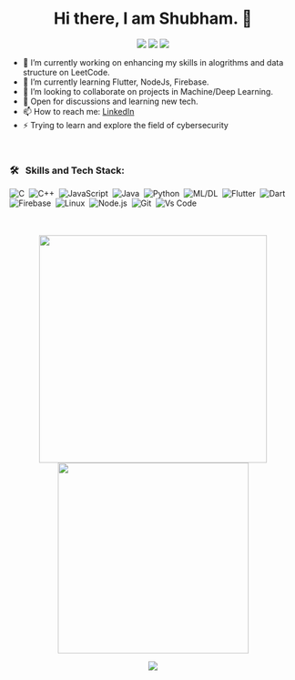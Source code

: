 <p> 
  <h1 align="center">Hi there, I am Shubham. 👋</h1> 
  <p align="center">
    <img src="https://badges.pufler.dev/visits/Shubh0O00/Shubh0O00"/>
    <img src="https://badges.pufler.dev/repos/Shubh0O00"/>
    <img src="https://badges.pufler.dev/commits/monthly/Shubh0O00" />
  </p> 
</p>

- 🔭 I’m currently working on enhancing my skills in alogrithms and data structure on LeetCode.
- 🌱 I’m currently learning Flutter, NodeJs, Firebase.
- 👯 I’m looking to collaborate on projects in Machine/Deep Learning.
- 💬 Open for discussions and learning new tech.
- 📫 How to reach me: [LinkedIn](https://www.linkedin.com/in/shubhampandit00/)
- ⚡ Trying to learn and explore the field of cybersecurity

</br>

### 🛠 &nbsp; Skills and Tech Stack:
![C](https://img.shields.io/badge/-C-05122A?style=flat&logo=C&logoColor=A8B9CC)&nbsp;
![C++](https://img.shields.io/badge/-C++-05122A?style=flat&logo=C%2B%2B&logoColor=00599C)&nbsp;
![JavaScript](https://img.shields.io/badge/-JavaScript-05122A?style=flat&logo=javascript)&nbsp;
![Java](https://img.shields.io/badge/-Java-05122A?style=flat&logo=java)&nbsp;
![Python](https://img.shields.io/badge/-Python-05122A?style=flat&logo=python)&nbsp;
![ML/DL](https://img.shields.io/badge/ML/DL-black?style=flat&logo=tensorflow)&nbsp;
![Flutter](https://img.shields.io/badge/Flutter-02569B?style=flat&logo=flutter&logoColor=white)&nbsp;
![Dart](https://img.shields.io/badge/Dart-0175C2?style=flat&logo=dart&logoColor=white)&nbsp;
![Firebase](https://img.shields.io/badge/firebase-ffca28?style=flat&logo=firebase&logoColor=black)&nbsp;
![Linux](https://img.shields.io/badge/-Linux-05122A?style=flat&logo=linux)&nbsp;
![Node.js](https://img.shields.io/badge/-Node.js-05122A?style=flat&logo=node.js)&nbsp;
![Git](https://img.shields.io/badge/-Git-05122A?style=flat&logo=git)&nbsp;
![Vs Code](https://img.shields.io/badge/Visual_Studio_Code-5C2D91?style=flat&logo=visual%20studio&logoColor=white)&nbsp;
</br>
</br>
</br>

<p align = "center">
  <img width=400 src = "https://github-readme-stats.vercel.app/api?username=Shubh0O00&&show_icons=true&title_color=ffffff&icon_color=bb2acf&text_color=daf7dc&bg_color=151515&">
  <img width=335 src = "https://github-readme-stats.vercel.app/api/top-langs/?username=Shubh0O00&&show_icons=true&title_color=ffffff&icon_color=bb2acf&text_color=daf7dc&bg_color=151515&layout=compact">
</p>

<p align = "center">
 <img  src="https://github-readme-streak-stats.herokuapp.com/?user=Shubh0O00&show_icons=true&locale=en&layout=compact&theme=dark&line_height=0" />
</p> 

</br>
